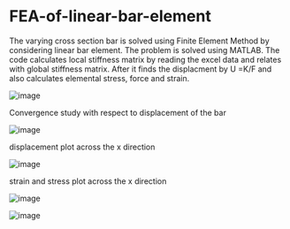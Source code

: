 # FEA-of-linear-bar-element
The varying cross section bar is solved using Finite Element Method by considering linear bar element. The problem is solved using MATLAB. The code calculates local stiffness matrix by reading the excel data and relates with global stiffness matrix. After it finds the displacment by U =K/F and also calculates elemental stress, force and strain.

![image](https://github.com/Panchal1810/FEA-of-linear-bar-element/assets/122630851/9433a33f-c33d-4fa8-9243-c24c502aba13)



Convergence study with respect to displacement of the bar

![image](https://github.com/Panchal1810/FEA-of-linear-bar-element/assets/122630851/fd9b42cf-0ee5-4024-8d62-ec5fa4f68034)

displacement plot across the x direction

![image](https://github.com/Panchal1810/FEA-of-linear-bar-element/assets/122630851/81f454a3-d420-4b7c-a9a1-96a16120cf66)

strain and stress plot across the x direction

![image](https://github.com/Panchal1810/FEA-of-linear-bar-element/assets/122630851/54ab1256-d2a8-448b-a6d0-fbc042c24ba2)

![image](https://github.com/Panchal1810/FEA-of-linear-bar-element/assets/122630851/0682a9f3-8707-4b8f-be5e-31aac617724a)


